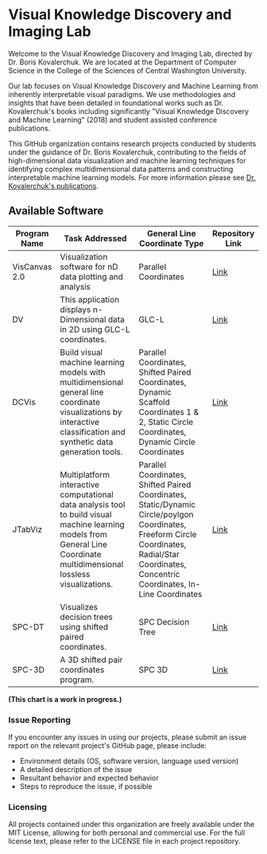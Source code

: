 # Visual Knowledge Discovery and Imaging Lab

Welcome to the Visual Knowledge Discovery and Imaging Lab, directed by Dr. Boris Kovalerchuk. We are located at the Department of Computer Science in the College of the Sciences of Central Washington University.  

Our lab focuses on Visual Knowledge Discovery and Machine Learning from inherently interpretable visual paradigms. We use methodologies and insights that have been detailed in foundational works such as Dr. Kovalerchuk's books including significantly "Visual Knowledge Discovery and Machine Learning" (2018) and student assisted conference publications.  

This GitHub organization contains research projects conducted by students under the guidance of Dr. Boris Kovalerchuk, contributing to the fields of high-dimensional data visualization and machine learning techniques for identifying complex multidimensional data patterns and constructing interpretable machine learning models. For more information please see [Dr. Kovalerchuk's publications](https://borisk.dreamhosters.com/public_html/).   

## Available Software

| Program Name  | Task Addressed | General Line Coordinate Type | Repository Link |
|---------------|----------------|-------------------------------|-----------------|
| VisCanvas 2.0 | Visualization software for nD data plotting and analysis | Parallel Coordinates | [Link](https://github.com/CWU-VKD-LAB/VisCanvas2.0) |
| DV            | This application displays n-Dimensional data in 2D using GLC-L coordinates. | GLC-L | [Link](https://github.com/CWU-VKD-LAB/DV) |
| DCVis         | Build visual machine learning models with multidimensional general line coordinate visualizations by interactive classification and synthetic data generation tools. | Parallel Coordinates, Shifted Paired Coordinates, Dynamic Scaffold Coordinates 1 & 2, Static Circle Coordinates, Dynamic Circle Coordinates | [Link](https://github.com/CWU-VKD-LAB/DCVis) |
| JTabViz       | Multiplatform interactive computational data analysis tool to build visual machine learning models from General Line Coordinate multidimensional lossless visualizations. | Parallel Coordinates, Shifted Paired Coordinates, Static/Dynamic Circle/poylgon Coordinates, Freeform Circle Coordinates, Radial/Star Coordinates, Concentric Coordinates, In-Line Coordinates | [Link](https://github.com/CWU-VKD-LAB/JTabViz) |
| SPC-DT        | Visualizes decision trees using shifted paired coordinates. | SPC Decision Tree | [Link](https://github.com/CWU-VKD-LAB/SPC-DT) |
| SPC-3D        | A 3D shifted pair coordinates program. | SPC 3D | [Link](https://github.com/CWU-VKD-LAB/SPC-3D) |

**(This chart is a work in progress.)**

### Issue Reporting

If you encounter any issues in using our projects, please submit an issue report on the relevant project's GitHub page, please include:

- Environment details (OS, software version, language used version)
- A detailed description of the issue
- Resultant behavior and expected behavior
- Steps to reproduce the issue, if possible

### Licensing

All projects contained under this organization are freely available under the MIT License, allowing for both personal and commercial use. For the full license text, please refer to the LICENSE file in each project repository.
